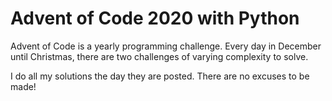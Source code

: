 # Advent of Code 2020 with Python
Advent of Code is a yearly programming challenge. Every day in December until Christmas, there are two challenges of varying complexity to solve.

I do all my solutions the day they are posted. There are no excuses to be made!
